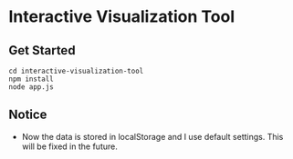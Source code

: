 # Interactive Visualization Tool

## Get Started
```shell
cd interactive-visualization-tool
npm install
node app.js
```

## Notice
* Now the data is stored in localStorage and I use default settings. This will be fixed in the future.